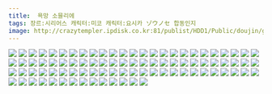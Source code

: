 ```yaml
---
title:  욕망 소믈리에
tags: 장르:시리어스 캐릭터:미코 캐릭터:요시카 ゾウノセ 합동인지
image: http://crazytempler.ipdisk.co.kr:81/publist/HDD1/Public/doujin/ghap/5519/001.jpg
---
```

<img src="http://crazytempler.ipdisk.co.kr:81/publist/HDD1/Public/doujin/ghap/5519/001.jpg">
<img src="http://crazytempler.ipdisk.co.kr:81/publist/HDD1/Public/doujin/ghap/5519/002.jpg">
<img src="http://crazytempler.ipdisk.co.kr:81/publist/HDD1/Public/doujin/ghap/5519/003.jpg">
<img src="http://crazytempler.ipdisk.co.kr:81/publist/HDD1/Public/doujin/ghap/5519/004.jpg">
<img src="http://crazytempler.ipdisk.co.kr:81/publist/HDD1/Public/doujin/ghap/5519/005.jpg">
<img src="http://crazytempler.ipdisk.co.kr:81/publist/HDD1/Public/doujin/ghap/5519/006.jpg">
<img src="http://crazytempler.ipdisk.co.kr:81/publist/HDD1/Public/doujin/ghap/5519/007.jpg">
<img src="http://crazytempler.ipdisk.co.kr:81/publist/HDD1/Public/doujin/ghap/5519/008.jpg">
<img src="http://crazytempler.ipdisk.co.kr:81/publist/HDD1/Public/doujin/ghap/5519/009.jpg">
<img src="http://crazytempler.ipdisk.co.kr:81/publist/HDD1/Public/doujin/ghap/5519/010.jpg">
<img src="http://crazytempler.ipdisk.co.kr:81/publist/HDD1/Public/doujin/ghap/5519/011.jpg">
<img src="http://crazytempler.ipdisk.co.kr:81/publist/HDD1/Public/doujin/ghap/5519/012.jpg">
<img src="http://crazytempler.ipdisk.co.kr:81/publist/HDD1/Public/doujin/ghap/5519/013.jpg">
<img src="http://crazytempler.ipdisk.co.kr:81/publist/HDD1/Public/doujin/ghap/5519/014.jpg">
<img src="http://crazytempler.ipdisk.co.kr:81/publist/HDD1/Public/doujin/ghap/5519/015.jpg">
<img src="http://crazytempler.ipdisk.co.kr:81/publist/HDD1/Public/doujin/ghap/5519/016.jpg">
<img src="http://crazytempler.ipdisk.co.kr:81/publist/HDD1/Public/doujin/ghap/5519/017.jpg">
<img src="http://crazytempler.ipdisk.co.kr:81/publist/HDD1/Public/doujin/ghap/5519/018.jpg">
<img src="http://crazytempler.ipdisk.co.kr:81/publist/HDD1/Public/doujin/ghap/5519/019.jpg">
<img src="http://crazytempler.ipdisk.co.kr:81/publist/HDD1/Public/doujin/ghap/5519/020.jpg">
<img src="http://crazytempler.ipdisk.co.kr:81/publist/HDD1/Public/doujin/ghap/5519/021.jpg">
<img src="http://crazytempler.ipdisk.co.kr:81/publist/HDD1/Public/doujin/ghap/5519/022.jpg">
<img src="http://crazytempler.ipdisk.co.kr:81/publist/HDD1/Public/doujin/ghap/5519/023.jpg">
<img src="http://crazytempler.ipdisk.co.kr:81/publist/HDD1/Public/doujin/ghap/5519/024.jpg">
<img src="http://crazytempler.ipdisk.co.kr:81/publist/HDD1/Public/doujin/ghap/5519/025.jpg">
<img src="http://crazytempler.ipdisk.co.kr:81/publist/HDD1/Public/doujin/ghap/5519/026.jpg">
<img src="http://crazytempler.ipdisk.co.kr:81/publist/HDD1/Public/doujin/ghap/5519/027.jpg">
<img src="http://crazytempler.ipdisk.co.kr:81/publist/HDD1/Public/doujin/ghap/5519/028.jpg">
<img src="http://crazytempler.ipdisk.co.kr:81/publist/HDD1/Public/doujin/ghap/5519/029.jpg">
<img src="http://crazytempler.ipdisk.co.kr:81/publist/HDD1/Public/doujin/ghap/5519/030.jpg">
<img src="http://crazytempler.ipdisk.co.kr:81/publist/HDD1/Public/doujin/ghap/5519/031.jpg">
<img src="http://crazytempler.ipdisk.co.kr:81/publist/HDD1/Public/doujin/ghap/5519/032.jpg">
<img src="http://crazytempler.ipdisk.co.kr:81/publist/HDD1/Public/doujin/ghap/5519/033.jpg">
<img src="http://crazytempler.ipdisk.co.kr:81/publist/HDD1/Public/doujin/ghap/5519/034.jpg">
<img src="http://crazytempler.ipdisk.co.kr:81/publist/HDD1/Public/doujin/ghap/5519/035.jpg">
<img src="http://crazytempler.ipdisk.co.kr:81/publist/HDD1/Public/doujin/ghap/5519/036.jpg">
<img src="http://crazytempler.ipdisk.co.kr:81/publist/HDD1/Public/doujin/ghap/5519/037.jpg">
<img src="http://crazytempler.ipdisk.co.kr:81/publist/HDD1/Public/doujin/ghap/5519/038.jpg">
<img src="http://crazytempler.ipdisk.co.kr:81/publist/HDD1/Public/doujin/ghap/5519/039.jpg">
<img src="http://crazytempler.ipdisk.co.kr:81/publist/HDD1/Public/doujin/ghap/5519/040.jpg">
<img src="http://crazytempler.ipdisk.co.kr:81/publist/HDD1/Public/doujin/ghap/5519/041.jpg">
<img src="http://crazytempler.ipdisk.co.kr:81/publist/HDD1/Public/doujin/ghap/5519/042.jpg">
<img src="http://crazytempler.ipdisk.co.kr:81/publist/HDD1/Public/doujin/ghap/5519/043.jpg">
<img src="http://crazytempler.ipdisk.co.kr:81/publist/HDD1/Public/doujin/ghap/5519/044.jpg">
<img src="http://crazytempler.ipdisk.co.kr:81/publist/HDD1/Public/doujin/ghap/5519/045.jpg">
<img src="http://crazytempler.ipdisk.co.kr:81/publist/HDD1/Public/doujin/ghap/5519/046.jpg">
<img src="http://crazytempler.ipdisk.co.kr:81/publist/HDD1/Public/doujin/ghap/5519/047.jpg">
<img src="http://crazytempler.ipdisk.co.kr:81/publist/HDD1/Public/doujin/ghap/5519/048.jpg">
<img src="http://crazytempler.ipdisk.co.kr:81/publist/HDD1/Public/doujin/ghap/5519/049.jpg">
<img src="http://crazytempler.ipdisk.co.kr:81/publist/HDD1/Public/doujin/ghap/5519/050.jpg">
<img src="http://crazytempler.ipdisk.co.kr:81/publist/HDD1/Public/doujin/ghap/5519/051.jpg">
<img src="http://crazytempler.ipdisk.co.kr:81/publist/HDD1/Public/doujin/ghap/5519/052.jpg">
<img src="http://crazytempler.ipdisk.co.kr:81/publist/HDD1/Public/doujin/ghap/5519/053.jpg">
<img src="http://crazytempler.ipdisk.co.kr:81/publist/HDD1/Public/doujin/ghap/5519/054.jpg">
<img src="http://crazytempler.ipdisk.co.kr:81/publist/HDD1/Public/doujin/ghap/5519/055.jpg">
<img src="http://crazytempler.ipdisk.co.kr:81/publist/HDD1/Public/doujin/ghap/5519/056.jpg">
<img src="http://crazytempler.ipdisk.co.kr:81/publist/HDD1/Public/doujin/ghap/5519/057.jpg">
<img src="http://crazytempler.ipdisk.co.kr:81/publist/HDD1/Public/doujin/ghap/5519/058.jpg">
<img src="http://crazytempler.ipdisk.co.kr:81/publist/HDD1/Public/doujin/ghap/5519/059.jpg">
<img src="http://crazytempler.ipdisk.co.kr:81/publist/HDD1/Public/doujin/ghap/5519/060.jpg">
<img src="http://crazytempler.ipdisk.co.kr:81/publist/HDD1/Public/doujin/ghap/5519/061.jpg">
<img src="http://crazytempler.ipdisk.co.kr:81/publist/HDD1/Public/doujin/ghap/5519/062.jpg">
<img src="http://crazytempler.ipdisk.co.kr:81/publist/HDD1/Public/doujin/ghap/5519/063.jpg">
<img src="http://crazytempler.ipdisk.co.kr:81/publist/HDD1/Public/doujin/ghap/5519/064.jpg">
<img src="http://crazytempler.ipdisk.co.kr:81/publist/HDD1/Public/doujin/ghap/5519/065.jpg">
<img src="http://crazytempler.ipdisk.co.kr:81/publist/HDD1/Public/doujin/ghap/5519/066.jpg">
<img src="http://crazytempler.ipdisk.co.kr:81/publist/HDD1/Public/doujin/ghap/5519/067.jpg">
<img src="http://crazytempler.ipdisk.co.kr:81/publist/HDD1/Public/doujin/ghap/5519/068.jpg">
<img src="http://crazytempler.ipdisk.co.kr:81/publist/HDD1/Public/doujin/ghap/5519/069.jpg">
<img src="http://crazytempler.ipdisk.co.kr:81/publist/HDD1/Public/doujin/ghap/5519/070.jpg">
<img src="http://crazytempler.ipdisk.co.kr:81/publist/HDD1/Public/doujin/ghap/5519/071.jpg">
<img src="http://crazytempler.ipdisk.co.kr:81/publist/HDD1/Public/doujin/ghap/5519/072.jpg">
<img src="http://crazytempler.ipdisk.co.kr:81/publist/HDD1/Public/doujin/ghap/5519/073.jpg">
<img src="http://crazytempler.ipdisk.co.kr:81/publist/HDD1/Public/doujin/ghap/5519/074.jpg">
<img src="http://crazytempler.ipdisk.co.kr:81/publist/HDD1/Public/doujin/ghap/5519/075.jpg">
<img src="http://crazytempler.ipdisk.co.kr:81/publist/HDD1/Public/doujin/ghap/5519/076.jpg">
<img src="http://crazytempler.ipdisk.co.kr:81/publist/HDD1/Public/doujin/ghap/5519/077.jpg">
<img src="http://crazytempler.ipdisk.co.kr:81/publist/HDD1/Public/doujin/ghap/5519/078.jpg">
<img src="http://crazytempler.ipdisk.co.kr:81/publist/HDD1/Public/doujin/ghap/5519/079.jpg">
<img src="http://crazytempler.ipdisk.co.kr:81/publist/HDD1/Public/doujin/ghap/5519/080.jpg">
<img src="http://crazytempler.ipdisk.co.kr:81/publist/HDD1/Public/doujin/ghap/5519/081.jpg">
<img src="http://crazytempler.ipdisk.co.kr:81/publist/HDD1/Public/doujin/ghap/5519/082.jpg">
<img src="http://crazytempler.ipdisk.co.kr:81/publist/HDD1/Public/doujin/ghap/5519/083.jpg">
<img src="http://crazytempler.ipdisk.co.kr:81/publist/HDD1/Public/doujin/ghap/5519/084.jpg">
<img src="http://crazytempler.ipdisk.co.kr:81/publist/HDD1/Public/doujin/ghap/5519/085.jpg">
<img src="http://crazytempler.ipdisk.co.kr:81/publist/HDD1/Public/doujin/ghap/5519/086.jpg">
<img src="http://crazytempler.ipdisk.co.kr:81/publist/HDD1/Public/doujin/ghap/5519/087.jpg">
<img src="http://crazytempler.ipdisk.co.kr:81/publist/HDD1/Public/doujin/ghap/5519/088.jpg">
<img src="http://crazytempler.ipdisk.co.kr:81/publist/HDD1/Public/doujin/ghap/5519/089.jpg">
